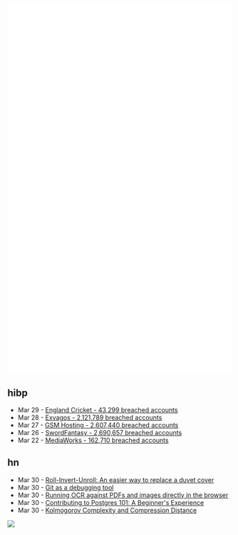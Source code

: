 ![Metrics](https://raw.githubusercontent.com/phixion/phixion/master/metrics.svg)

## hibp

<!--
for https://github.com/phixion/phixion/blob/main/.github/workflows/feeds.yml
-->
<!--START_SECTION:haveibeenpwnd-->
- Mar 29 - [England Cricket - 43,299 breached accounts](https://haveibeenpwned.com/PwnedWebsites#ECB)
- Mar 28 - [Exvagos - 2,121,789 breached accounts](https://haveibeenpwned.com/PwnedWebsites#Exvagos)
- Mar 27 - [GSM Hosting - 2,607,440 breached accounts](https://haveibeenpwned.com/PwnedWebsites#GSMHosting)
- Mar 26 - [SwordFantasy - 2,690,657 breached accounts](https://haveibeenpwned.com/PwnedWebsites#SwordFantasy)
- Mar 22 - [MediaWorks - 162,710 breached accounts](https://haveibeenpwned.com/PwnedWebsites#MediaWorks)
<!--END_SECTION:haveibeenpwnd-->

## hn

<!--
for https://github.com/phixion/phixion/blob/main/.github/workflows/feeds.yml
-->
<!--START_SECTION:hn-->
- Mar 30 - [Roll-Invert-Unroll: An easier way to replace a duvet cover](https://danverbraganza.com/writings/an-easier-way-to-replace-a-duvet-cover)
- Mar 30 - [Git as a debugging tool](https://lucasoshiro.github.io/posts-en/2023-02-13-git-debug/)
- Mar 30 - [Running OCR against PDFs and images directly in the browser](https://simonwillison.net/2024/Mar/30/ocr-pdfs-images/)
- Mar 30 - [Contributing to Postgres 101: A Beginner's Experience](https://www.crunchydata.com/blog/contributing-to-postgres-101-a-beginners-experience)
- Mar 30 - [Kolmogorov Complexity and Compression Distance](https://smunshi.net/kolmogorov-complexity-and-compression-distance.html)
<!--END_SECTION:hn-->

<!--
for https://yhype.me
-->
![](https://hit.yhype.me/github/profile?user_id=13013670)
